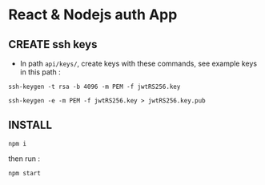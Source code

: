 # React & Nodejs auth App

## CREATE ssh keys

- In path `api/keys/`, create keys with these commands, see example keys in this path :

```
ssh-keygen -t rsa -b 4096 -m PEM -f jwtRS256.key
```

```
ssh-keygen -e -m PEM -f jwtRS256.key > jwtRS256.key.pub
```

## INSTALL

```
npm i
```

then run :

```
npm start
```
